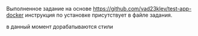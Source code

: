 Выполненное задание на основе https://github.com/vad23klev/test-app-docker
инструкция по установке присутствует в файле задания.

в данный момент дорабатываются стили
